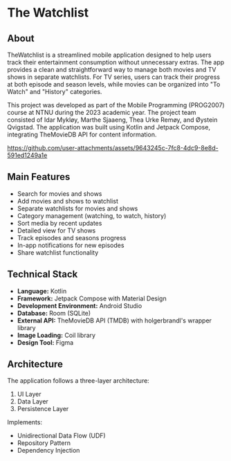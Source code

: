 # The Watchlist

## About

TheWatchlist is a streamlined mobile application designed to help users track their entertainment consumption without unnecessary extras. The app provides a clean and straightforward way to manage both movies and TV shows in separate watchlists. For TV series, users can track their progress at both episode and season levels, while movies can be organized into "To Watch" and "History" categories.

This project was developed as part of the Mobile Programming (PROG2007) course at NTNU during the 2023 academic year. The project team consisted of Idar Mykløy, Marthe Sjaaeng, Thea Urke Remøy, and Øystein Qvigstad. The application was built using Kotlin and Jetpack Compose, integrating TheMovieDB API for content information.

https://github.com/user-attachments/assets/9643245c-7fc8-4dc9-8e8d-591ed1249a1e



## Main Features

- Search for movies and shows
- Add movies and shows to watchlist
- Separate watchlists for movies and shows
- Category management (watching, to watch, history)
- Sort media by recent updates
- Detailed view for TV shows
- Track episodes and seasons progress
- In-app notifications for new episodes
- Share watchlist functionality

## Technical Stack

- **Language:** Kotlin
- **Framework:** Jetpack Compose with Material Design
- **Development Environment:** Android Studio
- **Database:** Room (SQLite)
- **External API:** TheMovieDB API (TMDB) with holgerbrandl's wrapper library
- **Image Loading:** Coil library
- **Design Tool:** Figma

## Architecture

The application follows a three-layer architecture:
1. UI Layer
2. Data Layer
3. Persistence Layer

Implements:
- Unidirectional Data Flow (UDF)
- Repository Pattern
- Dependency Injection
